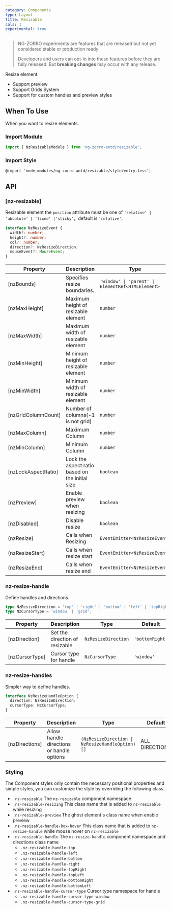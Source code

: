 ```yaml
---
category: Components
type: Layout
title: Resizable
cols: 1
experimental: true
---
```


<blockquote style="border-color: #faad14;">
<p>NG-ZORRO experiments are features that are released but not yet considered stable or production ready</p>
<p>Developers and users can opt-in into these features before they are fully released. But <strong>breaking changes</strong> may occur with any release.</p>
</blockquote>

Resize element.

- Support preview
- Support Grids System
- Support for custom handles and preview styles

## When To Use

When you want to resize elements.

### Import Module

```ts
import { NzResizableModule } from 'ng-zorro-antd/resizable';
```

### Import Style

```less
@import 'node_modules/ng-zorro-antd/resizable/style/entry.less';
```

## API

### [nz-resizable]

Resizable element the `position` attribute must be one of `'relative' | 'absolute' | 'fixed' |'sticky'`，default is `'relative'`.

```ts
interface NzResizeEvent {
  width?: number;
  height?: number;
  col?: number;
  direction?: NzResizeDirection;
  mouseEvent?: MouseEvent;
}
```

| Property            | Description                                     | Type                                              | Default  |
| ------------------- | ----------------------------------------------- | ------------------------------------------------- | -------- |
| [nzBounds]          | Specifies resize boundaries.                    | `'window' \| 'parent' \| ElementRef<HTMLElement>` | `parent` |
| [nzMaxHeight]       | Maximum height of resizable element             | `number`                                          | -        |
| [nzMaxWidth]        | Maximum width of resizable element              | `number`                                          | -        |
| [nzMinHeight]       | Minimum height of resizable element             | `number`                                          | `40`     |
| [nzMinWidth]        | Minimum width of resizable element              | `number`                                          | `40`     |
| [nzGridColumnCount] | Number of columns(-1 is not grid)               | `number`                                          | `-1`     |
| [nzMaxColumn]       | Maximum Column                                  | `number`                                          | -        |
| [nzMinColumn]       | Minimum Column                                  | `number`                                          | -        |
| [nzLockAspectRatio] | Lock the aspect ratio based on the initial size | `boolean`                                         | `false`  |
| [nzPreview]         | Enable preview when resizing                    | `boolean`                                         | `false`  |
| [nzDisabled]        | Disable resize                                  | `boolean`                                         | `false`  |
| (nzResize)          | Calls when Resizing                             | `EventEmitter<NzResizeEvent>`                     | -        |
| (nzResizeStart)     | Calls when resize start                         | `EventEmitter<NzResizeEvent>`                     | -        |
| (nzResizeEnd)       | Calls when resize end                           | `EventEmitter<NzResizeEvent>`                     | -        |

### nz-resize-handle

Define handles and directions.

```ts
type NzResizeDirection = 'top' | 'right' | 'bottom' | 'left' | 'topRight' | 'bottomRight' | 'bottomLeft' | 'topLeft';
type NzCursorType = 'window' | 'grid';
```

| Property       | Description                    | Type                | Default         |
| -------------- | ------------------------------ | ------------------- | --------------- |
| [nzDirection]  | Set the direction of resizable | `NzResizeDirection` | `'bottomRight'` |
| [nzCursorType] | Cursor type for handle         | `NzCursorType`      | `'window'`      |

### nz-resize-handles

Simpler way to define handles.

```ts
interface NzResizeHandleOption {
  direction: NzResizeDirection;
  cursorType: NzCursorType;
}
```

| Property       | Description                               | Type                                            | Default        |
| -------------- | ----------------------------------------- | ----------------------------------------------- | -------------- |
| [nzDirections] | Allow handle directions or handle options | `(NzResizeDirection \| NzResizeHandleOption)[]` | ALL DIRECTIONS |

### Styling

The Component styles only contain the necessary positional properties and simple styles, you can customize the style by overriding the following class.

- `.nz-resizable` The `nz-resizable` component namespace
- `.nz-resizable-resizing` This class name that is added to `nz-resizable` while resizing
- `.nz-resizable-preview` The ghost element's class name when enable preview
- `.nz-resizable-handle-box-hover` This class name that is added to `nz-resize-handle` while mouse hover on `nz-resizable`
- `.nz-resizable-handle` The `nz-resize-handle` component namespace and directions class name
  - `.nz-resizable-handle-top`
  - `.nz-resizable-handle-left`
  - `.nz-resizable-handle-bottom`
  - `.nz-resizable-handle-right`
  - `.nz-resizable-handle-topRight`
  - `.nz-resizable-handle-topLeft`
  - `.nz-resizable-handle-bottomRight`
  - `.nz-resizable-handle-bottomLeft`
- `.nz-resizable-handle-cursor-type` Cursor type namespace for handle
  - `.nz-resizable-handle-cursor-type-window`
  - `.nz-resizable-handle-cursor-type-grid`
